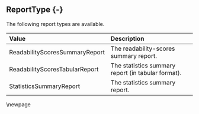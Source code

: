 ## ReportType {-}

The following report types are available.

| **Value** | **Description** |
| :-- | :-- |
| ReadabilityScoresSummaryReport | The readability-scores summary report. |
| ReadabilityScoresTabularReport | The statistics summary report (in tabular format). |
| StatisticsSummaryReport | The statistics summary report. |

\newpage